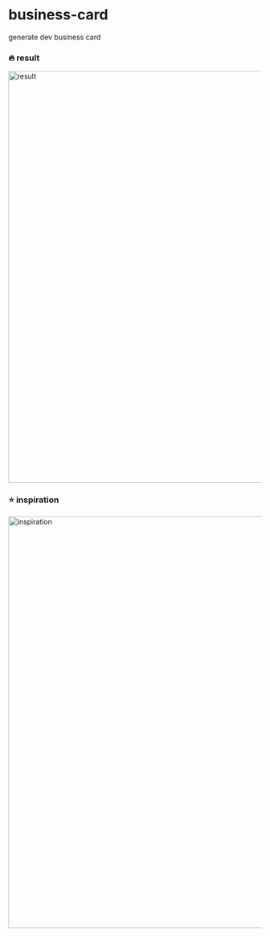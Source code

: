 # business-card

generate dev business card


### 🔥 result

<img width="820" alt="result" src="https://github.com/user-attachments/assets/ac36634b-24e7-4092-adee-03ea2e63cd9d" />

### ⭐ inspiration

<img width="820" alt="inspiration" src="https://github.com/user-attachments/assets/dfafc2e6-8fc5-4a45-8f22-76ed1528f57b" />
